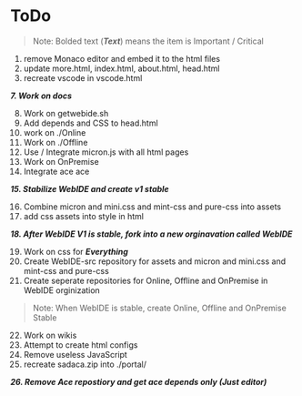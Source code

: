 # ToDo

>Note: Bolded text (***Text***) means the item is Important / Critical

1. remove Monaco editor and embed it to the html files
2. update more.html, index.html, about.html, head.html
6. recreate vscode in vscode.html

***7. Work on docs***

8. Work on getwebide.sh
9. Add depends and CSS to head.html
10. work on ./Online
11. Work on ./Offline
12. Use / Integrate micron.js with all html pages
13. Work on OnPremise
14. Integrate ace ace

***15. Stabilize WebIDE and create v1 stable***

16. Combine micron and mini.css and mint-css and pure-css into assets
17. add css assets into style in html

***18. After WebIDE V1 is stable, fork into a new orginavation called WebIDE***

19. Work on css for ***Everything***
20. Create WebIDE-src repository for assets and micron and mini.css and mint-css and pure-css
21. Create seperate repositories for Online, Offline and OnPremise in WebIDE orginization

> Note: When WebIDE is stable, create Online, Offline and OnPremise Stable

22. Work on wikis
23. Attempt to create html configs
24. Remove useless JavaScript
25. recreate sadaca.zip into ./portal/

***26. Remove Ace repostiory and get ace depends only (Just editor)***

